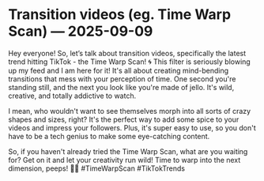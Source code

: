 # Transition videos (eg. Time Warp Scan) — 2025-09-09

Hey everyone! So, let’s talk about transition videos, specifically the latest trend hitting TikTok - the Time Warp Scan! 🌀 This filter is seriously blowing up my feed and I am here for it! It's all about creating mind-bending transitions that mess with your perception of time. One second you're standing still, and the next you look like you're made of jello. It's wild, creative, and totally addictive to watch.

I mean, who wouldn't want to see themselves morph into all sorts of crazy shapes and sizes, right? It's the perfect way to add some spice to your videos and impress your followers. Plus, it's super easy to use, so you don't have to be a tech genius to make some eye-catching content.

So, if you haven't already tried the Time Warp Scan, what are you waiting for? Get on it and let your creativity run wild! Time to warp into the next dimension, peeps! 🔮✨ #TimeWarpScan #TikTokTrends